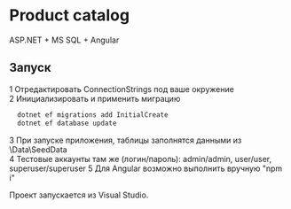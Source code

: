 # Product catalog

ASP.NET + MS SQL + Angular

## Запуск

1 Отредактировать ConnectionStrings под ваше окружение  
2 Инициализировать и применить миграцию 
```bash
  dotnet ef migrations add InitialCreate
  dotnet ef database update
```
3 При запуске приложения, таблицы заполнятся данными из \Data\SeedData  
4 Тестовые аккаунты там же (логин/пароль): admin/admin, user/user, superuser/superuser
5 Для Angular возможно выполнить вручную "npm i"  
  
Проект запускается из Visual Studio.
